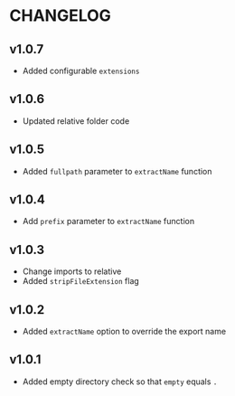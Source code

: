 # CHANGELOG

## v1.0.7
* Added configurable `extensions`

## v1.0.6
* Updated relative folder code

## v1.0.5
* Added `fullpath` parameter to `extractName` function

## v1.0.4
* Add `prefix` parameter to `extractName` function

## v1.0.3
* Change imports to relative
* Added `stripFileExtension` flag

## v1.0.2
* Added `extractName` option to override the export name

## v1.0.1
* Added empty directory check so that `empty` equals `.`